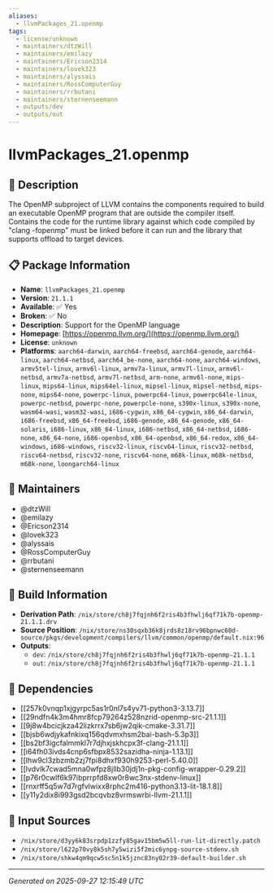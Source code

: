 ```yaml
---
aliases:
  - llvmPackages_21.openmp
tags:
  - license/unknown
  - maintainers/dtzWill
  - maintainers/emilazy
  - maintainers/Ericson2314
  - maintainers/lovek323
  - maintainers/alyssais
  - maintainers/RossComputerGuy
  - maintainers/rrbutani
  - maintainers/sternenseemann
  - outputs/dev
  - outputs/out
---
```


# llvmPackages_21.openmp

## 📝 Description

The OpenMP subproject of LLVM contains the components required to build an
executable OpenMP program that are outside the compiler itself.
Contains the code for the runtime library against which code compiled by
"clang -fopenmp" must be linked before it can run and the library that
supports offload to target devices.


## 📋 Package Information

- **Name**: `llvmPackages_21.openmp`
- **Version**: `21.1.1`
- **Available**: ✅ Yes
- **Broken**: ✅ No
- **Description**: Support for the OpenMP language
- **Homepage**: [https://openmp.llvm.org/](https://openmp.llvm.org/)
- **License**: `unknown`
- **Platforms**: `aarch64-darwin`, `aarch64-freebsd`, `aarch64-genode`, `aarch64-linux`, `aarch64-netbsd`, `aarch64_be-none`, `aarch64-none`, `aarch64-windows`, `armv5tel-linux`, `armv6l-linux`, `armv7a-linux`, `armv7l-linux`, `armv6l-netbsd`, `armv7a-netbsd`, `armv7l-netbsd`, `arm-none`, `armv6l-none`, `mips-linux`, `mips64-linux`, `mips64el-linux`, `mipsel-linux`, `mipsel-netbsd`, `mips-none`, `mips64-none`, `powerpc-linux`, `powerpc64-linux`, `powerpc64le-linux`, `powerpc-netbsd`, `powerpc-none`, `powerpcle-none`, `s390x-linux`, `s390x-none`, `wasm64-wasi`, `wasm32-wasi`, `i686-cygwin`, `x86_64-cygwin`, `x86_64-darwin`, `i686-freebsd`, `x86_64-freebsd`, `i686-genode`, `x86_64-genode`, `x86_64-solaris`, `i686-linux`, `x86_64-linux`, `i686-netbsd`, `x86_64-netbsd`, `i686-none`, `x86_64-none`, `i686-openbsd`, `x86_64-openbsd`, `x86_64-redox`, `x86_64-windows`, `i686-windows`, `riscv32-linux`, `riscv64-linux`, `riscv32-netbsd`, `riscv64-netbsd`, `riscv32-none`, `riscv64-none`, `m68k-linux`, `m68k-netbsd`, `m68k-none`, `loongarch64-linux`
## 👥 Maintainers

- @dtzWill
- @emilazy
- @Ericson2314
- @lovek323
- @alyssais
- @RossComputerGuy
- @rrbutani
- @sternenseemann


## 🔧 Build Information

- **Derivation Path**: `/nix/store/ch8j7fqjnh6f2ris4b3fhwlj6qf71k7b-openmp-21.1.1.drv`
- **Source Position**: `/nix/store/ns30sqxb36k8jrds8z18rv96bpnwc60d-source/pkgs/development/compilers/llvm/common/openmp/default.nix:96`
- **Outputs**:
  - `dev`:  `/nix/store/ch8j7fqjnh6f2ris4b3fhwlj6qf71k7b-openmp-21.1.1`
  - `out`:  `/nix/store/ch8j7fqjnh6f2ris4b3fhwlj6qf71k7b-openmp-21.1.1`

## 🔗 Dependencies

- [[257k0vnqp1xjgyrpc5as1r0nl7s4yv71-python3-3.13.7]]
- [[29ndfn4k3m4hmr8fcp79264z528nzrid-openmp-src-21.1.1]]
- [[9j8w4bcicjkza42lizkrrx7sb6jw2qik-cmake-3.31.7]]
- [[bjsb6wdjykafnkixq156qdvmxhsm2bai-bash-5.3p3]]
- [[bs2bf3igcfalmmkl7r7djhxjskhcpx3f-clang-21.1.1]]
- [[i64fh03ivds4cnp6sfbpx8532sazidha-ninja-1.13.1]]
- [[lhw9cl3zbzmb2zj7fpi8dhxf930h9253-perl-5.40.0]]
- [[lvdvlk7cwad5mna0wfpz8jllb30jdj1n-pkg-config-wrapper-0.29.2]]
- [[p76r0cwlf6k97ibprrpfd8xw0r8wc3nx-stdenv-linux]]
- [[rnxrff5q5w7d7rgfvlwixx8rphc2m416-python3.13-lit-18.1.8]]
- [[y11y2dix8i993gsd2bcqvbz8vrmswrbi-llvm-21.1.1]]

## 📁 Input Sources

- `/nix/store/d3yy6k83srpdp1zzfy85gav15bm5w5ll-run-lit-directly.patch`
- `/nix/store/l622p70vy8k5sh7y5wizi5f2mic6ynpg-source-stdenv.sh`
- `/nix/store/shkw4qm9qcw5sc5n1k5jznc83ny02r39-default-builder.sh`

---
*Generated on 2025-09-27 12:15:49 UTC*
